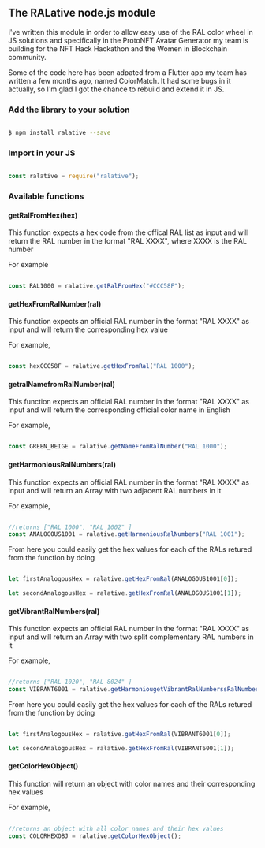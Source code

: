 ## The RALative node.js module

I've written this module in order to allow easy use of the RAL color wheel in JS solutions and specifically in the ProtoNFT Avatar Generator my team is building for the NFT Hack Hackathon and the Women in Blockchain community. 

Some of the code here has been adpated from a Flutter app my team has written a few months ago, named ColorMatch. It had some bugs in it actually, so I'm glad I got the chance to rebuild and extend it in JS. 

### Add the library to your solution

```bash

$ npm install ralative --save

```

### Import in your JS

```javascript

const ralative = require("ralative");

```


### Available functions

#### getRalFromHex(hex)

This function expects a hex code from the offical RAL list as input and will return the RAL number in the format "RAL XXXX", where XXXX is the RAL number

For example

```javascript

const RAL1000 = ralative.getRalFromHex("#CCC58F");

```

#### getHexFromRalNumber(ral)

This function expects an official RAL number in the format "RAL XXXX" as input and will return the corresponding hex value

For example,

```javascript

const hexCCC58F = ralative.getHexFromRal("RAL 1000");

```

#### getralNamefromRalNumber(ral)

This function expects an official RAL number in the format "RAL XXXX" as input and will return the corresponding official color name in English

For example,

```javascript

const GREEN_BEIGE = ralative.getNameFromRalNumber("RAL 1000");

```

#### getHarmoniousRalNumbers(ral)

This function expects an official RAL number in the format "RAL XXXX" as input and will return an Array with two adjacent RAL numbers in it

For example,

```javascript

//returns ["RAL 1000", "RAL 1002" ]
const ANALOGOUS1001 = ralative.getHarmoniousRalNumbers("RAL 1001");

```

From here you could easily get the hex values for each of the RALs retured from the function by doing

```javascript

let firstAnalogousHex = ralative.getHexFromRal(ANALOGOUS1001[0]);

let secondAnalogousHex = ralative.getHexFromRal(ANALOGOUS1001[1]);

```

#### getVibrantRalNumbers(ral)

This function expects an official RAL number in the format "RAL XXXX" as input and will return an Array with two split complementary RAL numbers in it

For example,

```javascript

//returns ["RAL 1020", "RAL 8024" ]
const VIBRANT6001 = ralative.getHarmoniougetVibrantRalNumberssRalNumbers("RAL 6001");

```


From here you could easily get the hex values for each of the RALs retured from the function by doing

```javascript

let firstAnalogousHex = ralative.getHexFromRal(VIBRANT6001[0]);

let secondAnalogousHex = ralative.getHexFromRal(VIBRANT6001[1]);

```

#### getColorHexObject() 

This function will return an object with color names and their corresponding hex values

For example,

```javascript

//returns an object with all color names and their hex values
const COLORHEXOBJ = ralative.getColorHexObject();

```